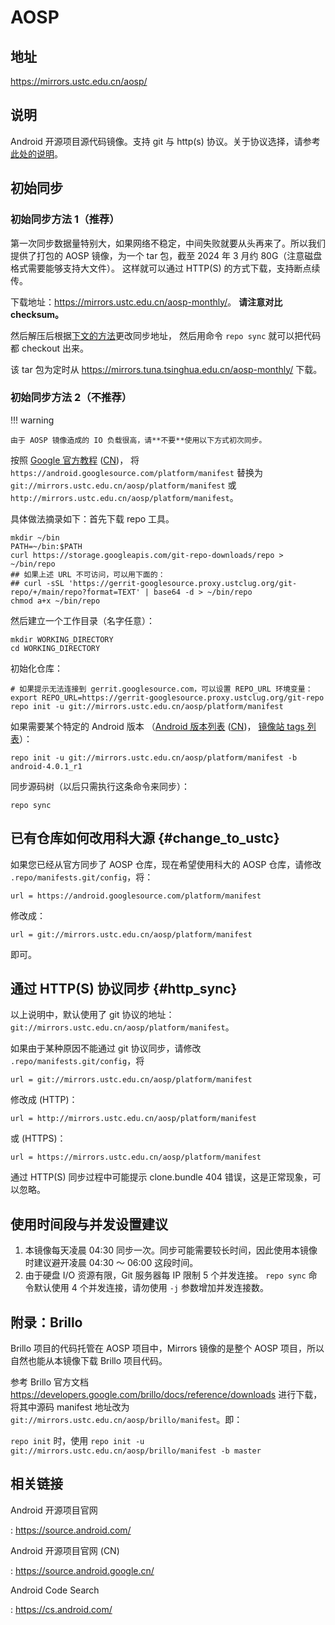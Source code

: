 # AOSP

## 地址

<https://mirrors.ustc.edu.cn/aosp/>

## 说明

Android 开源项目源代码镜像。支持 git 与 http(s) 协议。关于协议选择，请参考[此处的说明](#http_sync)。

## 初始同步

### 初始同步方法 1（推荐）

第一次同步数据量特别大，如果网络不稳定，中间失败就要从头再来了。所以我们提供了打包的
AOSP 镜像，为一个 tar 包，截至 2024 年 3 月约 80G（注意磁盘格式需要能够支持大文件）。
这样就可以通过 HTTP(S) 的方式下载，支持断点续传。

下载地址：<https://mirrors.ustc.edu.cn/aosp-monthly/>。
**请注意对比 checksum。**

然后解压后根据[下文的方法](#change_to_ustc)更改同步地址，
然后用命令 `repo sync` 就可以把代码都 checkout 出来。

该 tar 包为定时从 <https://mirrors.tuna.tsinghua.edu.cn/aosp-monthly/> 下载。

### 初始同步方法 2（不推荐）

!!! warning

    由于 AOSP 镜像造成的 IO 负载很高，请**不要**使用以下方式初次同步。

按照 [Google 官方教程](https://source.android.com/source/downloading.html)
([CN](https://source.android.google.cn/source/downloading))，
将 `https://android.googlesource.com/platform/manifest` 替换为
`git://mirrors.ustc.edu.cn/aosp/platform/manifest` 或
`http://mirrors.ustc.edu.cn/aosp/platform/manifest`。

具体做法摘录如下：首先下载 repo 工具。

```shell
mkdir ~/bin
PATH=~/bin:$PATH
curl https://storage.googleapis.com/git-repo-downloads/repo > ~/bin/repo
## 如果上述 URL 不可访问，可以用下面的：
## curl -sSL 'https://gerrit-googlesource.proxy.ustclug.org/git-repo/+/main/repo?format=TEXT' | base64 -d > ~/bin/repo
chmod a+x ~/bin/repo
```

然后建立一个工作目录（名字任意）：

```shell
mkdir WORKING_DIRECTORY
cd WORKING_DIRECTORY
```

初始化仓库：

```shell
# 如果提示无法连接到 gerrit.googlesource.com，可以设置 REPO_URL 环境变量：
export REPO_URL=https://gerrit-googlesource.proxy.ustclug.org/git-repo
repo init -u git://mirrors.ustc.edu.cn/aosp/platform/manifest
```

如果需要某个特定的 Android 版本
（[Android 版本列表](https://source.android.com/source/build-numbers.html#source-code-tags-and-builds)
([CN](https://source.android.google.cn/source/build-numbers?hl=zh-cn#source-code-tags-and-builds))，
[镜像站 tags 列表](http://mirrors.ustc.edu.cn/aosp/platform/manifest.git/refs/tags/)）：

```shell
repo init -u git://mirrors.ustc.edu.cn/aosp/platform/manifest -b android-4.0.1_r1
```

同步源码树（以后只需执行这条命令来同步）：

```shell
repo sync
```

## 已有仓库如何改用科大源 {#change_to_ustc}

如果您已经从官方同步了 AOSP 仓库，现在希望使用科大的 AOSP 仓库，请修改
`.repo/manifests.git/config`，将：

```shell
url = https://android.googlesource.com/platform/manifest
```

修改成：

```shell
url = git://mirrors.ustc.edu.cn/aosp/platform/manifest
```

即可。

## 通过 HTTP(S) 协议同步 {#http_sync}

以上说明中，默认使用了 git 协议的地址：`git://mirrors.ustc.edu.cn/aosp/platform/manifest`。

如果由于某种原因不能通过 git 协议同步，请修改 `.repo/manifests.git/config`，将

```shell
url = git://mirrors.ustc.edu.cn/aosp/platform/manifest
```

修改成 (HTTP)：

```shell
url = http://mirrors.ustc.edu.cn/aosp/platform/manifest
```

或 (HTTPS)：

```shell
url = https://mirrors.ustc.edu.cn/aosp/platform/manifest
```

通过 HTTP(S) 同步过程中可能提示 clone.bundle 404 错误，这是正常现象，可以忽略。

## 使用时间段与并发设置建议

1. 本镜像每天凌晨 04:30
    同步一次。同步可能需要较长时间，因此使用本镜像时建议避开凌晨 04:30
    ～ 06:00 这段时间。
2. 由于硬盘 I/O 资源有限，Git 服务器每 IP 限制 5 个并发连接。
    `repo sync` 命令默认使用 4 个并发连接，请勿使用 `-j`
    参数增加并发连接数。

## 附录：Brillo

Brillo 项目的代码托管在 AOSP 项目中，Mirrors 镜像的是整个 AOSP
项目，所以自然也能从本镜像下载 Brillo 项目代码。

参考 Brillo 官方文档
<https://developers.google.com/brillo/docs/reference/downloads>
进行下载，将其中源码 manifest 地址改为
`git://mirrors.ustc.edu.cn/aosp/brillo/manifest`。即：

`repo init` 时，使用
`repo init -u git://mirrors.ustc.edu.cn/aosp/brillo/manifest -b master`

## 相关链接

Android 开源项目官网

:   <https://source.android.com/>

Android 开源项目官网 (CN)

:   <https://source.android.google.cn/>

Android Code Search

:   <https://cs.android.com/>
